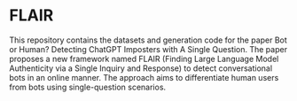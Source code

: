 # FLAIR

This repository contains the datasets and generation code for the paper Bot or Human? Detecting ChatGPT Imposters with A Single Question. The paper proposes a new framework named FLAIR (Finding Large Language Model Authenticity via a Single Inquiry and Response) to detect conversational bots in an online manner. The approach aims to differentiate human users from bots using single-question scenarios.
